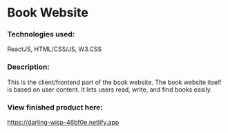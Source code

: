 # Book Website

### Technologies used:
ReactJS, HTML/CSS/JS, W3.CSS

### Description:
This is the client/frontend part of the book website.
The book website itself is based on user content.
It lets users read, write, and find books easily.

### View finished product here:
https://darling-wisp-46bf0e.netlify.app
